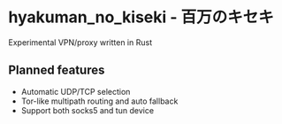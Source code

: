 hyakuman\_no\_kiseki - 百万のキセキ
===================================

Experimental VPN/proxy written in Rust


Planned features
----------------

* Automatic UDP/TCP selection
* Tor-like multipath routing and auto fallback
* Support both socks5 and tun device

